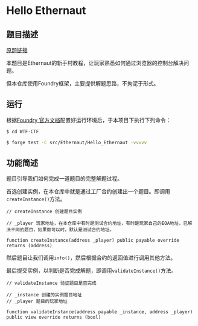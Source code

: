# Hello Ethernaut

## 题目描述

[原题链接](https://ethernaut.openzeppelin.com/level/0x7E0f53981657345B31C59aC44e9c21631Ce710c7)

本题目是Ethernaut的新手村教程，让玩家熟悉如何通过浏览器的控制台解决问题。

但本仓库使用Foundry框架，主要提供解题思路，不拘泥于形式。

## 运行

根据[Foundry 官方文档](https://getfoundry.sh/)配置好运行环境后，于本项目下执行下列命令：

```sh
$ cd WTF-CTF

$ forge test -C src/Ethernaut/Hello_Ethernaut -vvvvv
```

## 功能简述

题目引导我们如何完成一道题目的完整解题过程。

首选创建实例，在本仓库中就是通过工厂合约创建出一个题目。即调用`createInstance()`方法。

```solidity
// createInstance 创建题目实例

// _player 玩家地址，在本仓库中有时是测试合约地址，有时是玩家自己的EOA地址，已解决不同的题目，如果都可以时，默认是测试合约地址。

function createInstance(address _player) public payable override returns (address)
```

然后题目让我们调用`info()`，然后根据合约的返回值进行调用其他方法。

最后提交实例，以判断是否完成解题，即调用`validateInstance()`方法。

```solidity
// validateInstance 验证题目是否完成

// _instance 创建的实例题目地址
// _player 题目的玩家地址

function validateInstance(address payable _instance, address _player) public view override returns (bool)
```

